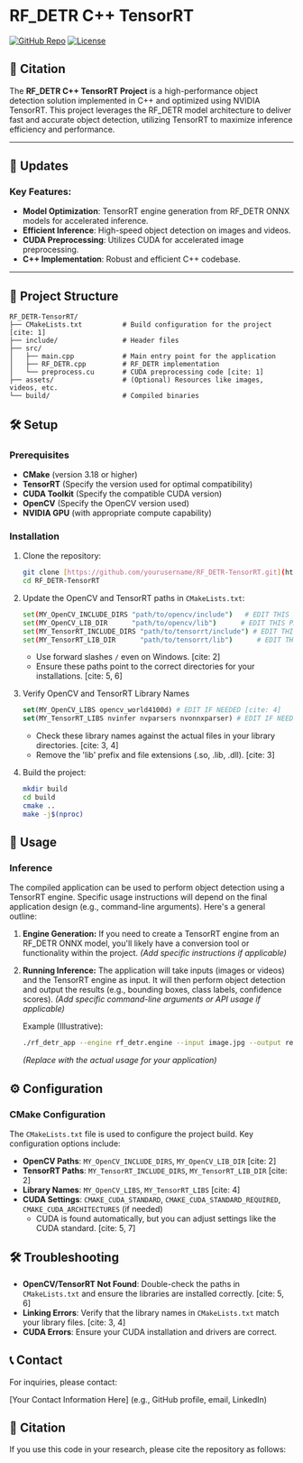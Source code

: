 # RF_DETR C++ TensorRT

[![GitHub Repo](https://img.shields.io/badge/GitHub-Repo-blue?style=flat&logo=GitHub)](https://github.com/yourusername/RF_DETR-TensorRT)
[![License](https://img.shields.io/badge/License-MIT-lightgreen?style=flat&logo=License)](https://github.com/yourusername/RF_DETR-TensorRT/blob/main/LICENSE)

## 📜 Citation

The **RF_DETR C++ TensorRT Project** is a high-performance object detection solution implemented in C++ and optimized using NVIDIA TensorRT. This project leverages the RF_DETR model architecture to deliver fast and accurate object detection, utilizing TensorRT to maximize inference efficiency and performance.

---

## 📢 Updates

### Key Features:

* **Model Optimization**: TensorRT engine generation from RF_DETR ONNX models for accelerated inference.
* **Efficient Inference**: High-speed object detection on images and videos.
* **CUDA Preprocessing**: Utilizes CUDA for accelerated image preprocessing.
* **C++ Implementation**: Robust and efficient C++ codebase.

---

## 📂 Project Structure

    RF_DETR-TensorRT/
    ├── CMakeLists.txt          # Build configuration for the project [cite: 1]
    ├── include/                # Header files
    ├── src/
    │   ├── main.cpp            # Main entry point for the application
    │   ├── RF_DETR.cpp         # RF_DETR implementation
    │   └── preprocess.cu       # CUDA preprocessing code [cite: 1]
    ├── assets/                 # (Optional) Resources like images, videos, etc.
    └── build/                  # Compiled binaries

## 🛠️ Setup

### Prerequisites

* **CMake** (version 3.18 or higher)
* **TensorRT** (Specify the version used for optimal compatibility)
* **CUDA Toolkit** (Specify the compatible CUDA version)
* **OpenCV** (Specify the OpenCV version used)
* **NVIDIA GPU** (with appropriate compute capability)

### Installation

1.  Clone the repository:

    ```bash
    git clone [https://github.com/yourusername/RF_DETR-TensorRT.git](https://www.google.com/search?q=https://github.com/yourusername/RF_DETR-TensorRT.git)
    cd RF_DETR-TensorRT
    ```

2.  Update the OpenCV and TensorRT paths in `CMakeLists.txt`:

    ```bash
    set(MY_OpenCV_INCLUDE_DIRS "path/to/opencv/include")   # EDIT THIS PATH [cite: 2]
    set(MY_OpenCV_LIB_DIR      "path/to/opencv/lib")      # EDIT THIS PATH [cite: 2]
    set(MY_TensorRT_INCLUDE_DIRS "path/to/tensorrt/include") # EDIT THIS PATH [cite: 2]
    set(MY_TensorRT_LIB_DIR      "path/to/tensorrt/lib")      # EDIT THIS PATH [cite: 2]
    ```

    * Use forward slashes `/` even on Windows. [cite: 2]
    * Ensure these paths point to the correct directories for your installations. [cite: 5, 6]

3.  Verify OpenCV and TensorRT Library Names

    ```cmake
    set(MY_OpenCV_LIBS opencv_world4100d) # EDIT IF NEEDED [cite: 4]
    set(MY_TensorRT_LIBS nvinfer nvparsers nvonnxparser) # EDIT IF NEEDED [cite: 4]
    ```

    * Check these library names against the actual files in your library directories. [cite: 3, 4]
    * Remove the 'lib' prefix and file extensions (.so, .lib, .dll). [cite: 3]

4.  Build the project:

    ```bash
    mkdir build
    cd build
    cmake ..
    make -j$(nproc)
    ```

## 🚀 Usage

### Inference

The compiled application can be used to perform object detection using a TensorRT engine.  Specific usage instructions will depend on the final application design (e.g., command-line arguments).  Here's a general outline:

1.  **Engine Generation:** If you need to create a TensorRT engine from an RF_DETR ONNX model, you'll likely have a conversion tool or functionality within the project.  *(Add specific instructions if applicable)*
2.  **Running Inference:** The application will take inputs (images or videos) and the TensorRT engine as input.  It will then perform object detection and output the results (e.g., bounding boxes, class labels, confidence scores).  *(Add specific command-line arguments or API usage if applicable)*

    Example (Illustrative):

    ```bash
    ./rf_detr_app --engine rf_detr.engine --input image.jpg --output results.json
    ```

    *(Replace with the actual usage for your application)*

## ⚙️ Configuration

### CMake Configuration

The `CMakeLists.txt` file is used to configure the project build. Key configuration options include:

* **OpenCV Paths**:  `MY_OpenCV_INCLUDE_DIRS`, `MY_OpenCV_LIB_DIR` [cite: 2]
* **TensorRT Paths**: `MY_TensorRT_INCLUDE_DIRS`, `MY_TensorRT_LIB_DIR` [cite: 2]
* **Library Names**: `MY_OpenCV_LIBS`, `MY_TensorRT_LIBS` [cite: 4]
* **CUDA Settings**: `CMAKE_CUDA_STANDARD`, `CMAKE_CUDA_STANDARD_REQUIRED`, `CMAKE_CUDA_ARCHITECTURES` (if needed)
    * CUDA is found automatically, but you can adjust settings like the CUDA standard. [cite: 5, 7]

## 🛠️ Troubleshooting

* **OpenCV/TensorRT Not Found**: Double-check the paths in `CMakeLists.txt` and ensure the libraries are installed correctly. [cite: 5, 6]
* **Linking Errors**: Verify that the library names in `CMakeLists.txt` match your library files. [cite: 3, 4]
* **CUDA Errors**: Ensure your CUDA installation and drivers are correct.

## 📞 Contact

For inquiries, please contact:

\[Your Contact Information Here] (e.g., GitHub profile, email, LinkedIn)

## 📜 Citation

If you use this code in your research, please cite the repository as follows: